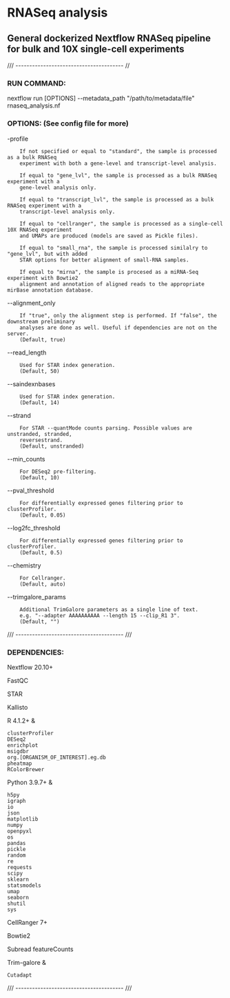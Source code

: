 # RNASeq analysis
## General dockerized Nextflow RNASeq pipeline for bulk and 10X single-cell experiments

/// --------------------------------------- //

### RUN COMMAND:

nextflow run [OPTIONS] --metadata_path "/path/to/metadata/file" rnaseq_analysis.nf

### OPTIONS: (See config file for more)

-profile

		If not specified or equal to "standard", the sample is processed as a bulk RNASeq
		experiment with both a gene-level and transcript-level analysis.

		If equal to "gene_lvl", the sample is processed as a bulk RNASeq experiment with a
		gene-level analysis only.

		If equal to "transcript_lvl", the sample is processed as a bulk RNASeq experiment with a
		transcript-level analysis only.

		If equal to "cellranger", the sample is processed as a single-cell 10X RNASeq experiment
		and UMAPs are produced (models are saved as Pickle files).

		If equal to "small_rna", the sample is processed similalry to "gene_lvl", but with added
		STAR options for better alignment of small-RNA samples.

		If equal to "mirna", the sample is procesed as a miRNA-Seq experiment with Bowtie2
		alignment and annotation of aligned reads to the appropriate mirBase annotation database.

--alignment_only

		If "true", only the alignment step is performed. If "false", the downstream preliminary
		analyses are done as well. Useful if dependencies are not on the server.
		(Default, true)

--read_length

		Used for STAR index generation.
		(Default, 50)

--saindexnbases

		Used for STAR index generation.
		(Default, 14)

--strand

		For STAR --quantMode counts parsing. Possible values are unstranded, stranded,
		reversestrand.
		(Default, unstranded)
	
--min_counts

		For DESeq2 pre-filtering.
		(Default, 10)

--pval_threshold

		For differentially expressed genes filtering prior to clusterProfiler.
		(Default, 0.05)

--log2fc_threshold

		For differentially expressed genes filtering prior to clusterProfiler.
		(Default, 0.5)

--chemistry

		For Cellranger.
		(Default, auto)

--trimgalore_params

		Additional TrimGalore parameters as a single line of text.
		e.g. "--adapter AAAAAAAAAA --length 15 --clip_R1 3".
		(Default, "")

/// --------------------------------------- ///

### DEPENDENCIES:

Nextflow 20.10+

FastQC

STAR

Kallisto

R 4.1.2+ &

	clusterProfiler
	DESeq2
	enrichplot
	msigdbr
	org.[ORGANISM_OF_INTEREST].eg.db
	pheatmap
	RColorBrewer

Python 3.9.7+ &

	h5py
	igraph
	io
	json
	matplotlib
	numpy
	openpyxl
	os
	pandas
	pickle
	random
	re
	requests
	scipy
	sklearn
	statsmodels
	umap
	seaborn
	shutil
	sys

CellRanger 7+

Bowtie2

Subread featureCounts

Trim-galore &

	Cutadapt

/// --------------------------------------- ///
